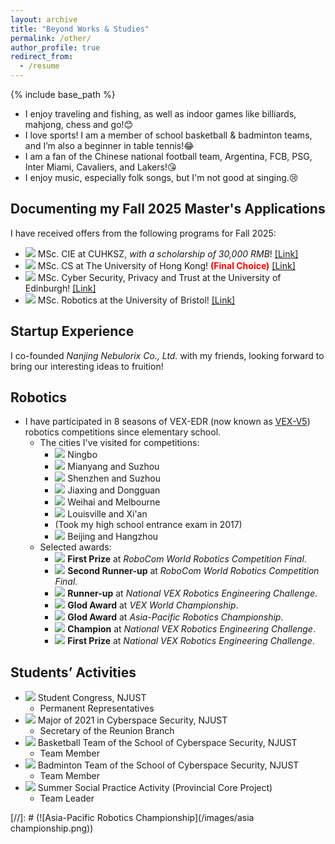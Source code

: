 ```yaml
---
layout: archive
title: "Beyond Works & Studies"
permalink: /other/
author_profile: true
redirect_from:
  - /resume
---
```


{% include base_path %}

* I enjoy traveling and fishing, as well as indoor games like billiards, mahjong, chess and go!😊
* I love sports! I am a member of school basketball & badminton teams, and I’m also a beginner in table tennis!😂
* I am a fan of the Chinese national football team, Argentina, FCB, PSG, Inter Miami, Cavaliers, and Lakers!😘
* I enjoy music, especially folk songs, but I'm not good at singing.😢

Documenting my Fall 2025 Master's Applications
---
I have received offers from the following programs for Fall 2025:
* ![](https://img.shields.io/badge/Jan.%202025-FF00FF) MSc. CIE at CUHKSZ, *with a scholarship of 30,000 RMB*! <a href="https://sse.cuhk.edu.cn/en/page/1727" target="_blank">[Link]</a>
* ![](https://img.shields.io/badge/Dec.%202024-FF00FF) MSc. CS at The University of Hong Kong! **<span style="color: red;">(Final Choice)</span>** <a href="https://www.msc-cs.hku.hk/" target="_blank">[Link]</a>
* ![](https://img.shields.io/badge/Oct.%202024-FF00FF) MSc. Cyber Security, Privacy and Trust at the University of Edinburgh! <a href="https://postgraduate.degrees.ed.ac.uk/index.php?r=site/view&edition=2025&id=971" target="_blank">[Link]</a>
* ![](https://img.shields.io/badge/Dec.%202024-FF00FF) MSc. Robotics at the University of Bristol! <a href="https://www.bristol.ac.uk/study/postgraduate/taught/msc-robotics/" target="_blank">[Link]</a>

Startup Experience
---
I co-founded *Nanjing Nebulorix Co., Ltd.* with my friends, looking forward to bring our interesting ideas to fruition!

Robotics
---
* I have participated in 8 seasons of VEX-EDR (now known as [VEX-V5](https://www.vexrobotics.com/v5)) robotics competitions since elementary school.
  * The cities I've visited for competitions:
    * ![](https://img.shields.io/badge/2011-0000FF) Ningbo
    * ![](https://img.shields.io/badge/2012-0000FF) Mianyang and Suzhou
    * ![](https://img.shields.io/badge/2013-0000FF) Shenzhen and Suzhou
    * ![](https://img.shields.io/badge/2014-0000FF) Jiaxing and Dongguan
    * ![](https://img.shields.io/badge/2015-0000FF) Weihai and Melbourne
    * ![](https://img.shields.io/badge/2016-0000FF) Louisville and Xi'an
    * (Took my high school entrance exam in 2017)
    * ![](https://img.shields.io/badge/2018-0000FF) Beijing and Hangzhou
  * Selected awards:
    * ![](https://img.shields.io/badge/2018-Beijing,%20China-blue) **First Prize** at *RoboCom World Robotics Competition Final*.
    * ![](https://img.shields.io/badge/2018-Beijing,%20China-blue) **Second Runner-up** at *RoboCom World Robotics Competition Final*.
    * ![](https://img.shields.io/badge/2016-Xi'an,%20China-blue) **Runner-up** at *National VEX Robotics Engineering Challenge*.
    * ![](https://img.shields.io/badge/2016-Louisville,%20USA-blue) **Glod Award** at *VEX World Championship*.
    * ![](https://img.shields.io/badge/2015-Melbourne,%20Australia-blue) **Glod Award** at *Asia-Pacific Robotics Championship*.
    * ![](https://img.shields.io/badge/2015-Weihai,%20China-blue) **Champion** at *National VEX Robotics Engineering Challenge*.
    * ![](https://img.shields.io/badge/2015-Weihai,%20China-blue) **First Prize** at *National VEX Robotics Engineering Challenge*.

Students’ Activities
---
* ![](https://img.shields.io/badge/2024--Current-A020F0) Student Congress, NJUST
  * Permanent Representatives
* ![](https://img.shields.io/badge/2021--Current-A020F0) Major of 2021 in Cyberspace Security, NJUST
  * Secretary of the Reunion Branch
* ![](https://img.shields.io/badge/2021--Current-A020F0) Basketball Team of the School of Cyberspace Security, NJUST
  * Team Member
* ![](https://img.shields.io/badge/2021--Current-A020F0) Badminton Team of the School of Cyberspace Security, NJUST
  * Team Member
* ![](https://img.shields.io/badge/2022%20&%202023-A020F0) Summer Social Practice Activity (Provincial Core Project)
  * Team Leader

[//]: # (![Asia-Pacific Robotics Championship](/images/asia championship.png))
